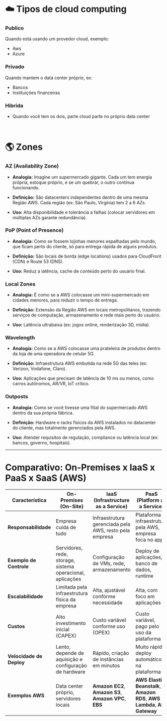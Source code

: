 # ☁️ Tipos de cloud computing

### Publico

Quando está usando um provedor cloud, exemplo:

- Aws
- Azure

### Privado

Quando mantem o data center próprio, ex:

- Bancos
- Instituições financeiras

### Hibrida

- Quando você tem os dois, parte cloud parte no próprio data center

<br>

# 🌎 Zones

### AZ (Availability Zone)

- **Analogia:** Imagine um supermercado gigante. Cada um tem energia própria, estoque próprio, e se um quebrar, o outro continua funcionando.

- **Definição:** São datacenters independentes dentro de uma mesma Região AWS. Cada região (ex: São Paulo, Virgínia) tem 2 a 6 AZs.

- **Uso:** Alta disponibilidade e tolerância a falhas (colocar servidores em múltiplas AZs garante redundância).

### PoP (Point of Presence)

- **Analogia:** Como se fossem lojinhas menores espalhadas pelo mundo, que ficam perto do cliente, só para entrega rápida de alguns produtos.

- **Definição:** São locais de borda (edge locations) usados para CloudFront (CDN) e Route 53 (DNS).

- **Uso:** Reduz a latência, cache de conteúdo perto do usuário final.

### Local Zones

- **Analogia:** É como se a AWS colocasse um mini-supermercado em cidades menores, para reduzir o tempo de entrega.

- **Definição:** Extensão da Região AWS em locais metropolitanos, trazendo serviços de computação, armazenamento e rede mais perto do usuário.

- **Uso:** Latência ultrabaixa (ex: jogos online, renderização 3D, mídia).

### Wavelength

- **Analogia:** Como se a AWS colocasse uma prateleira de produtos dentro da loja de uma operadora de celular 5G.

- **Definição:** Infraestrutura AWS embutida na rede 5G das teles (ex: Verizon, Vodafone, Claro).

- **Uso:** Aplicações que precisam de latência de 10 ms ou menos, como carros autônomos, AR/VR, IoT crítico.

### Outposts

- **Analogia:** Como se você tivesse uma filial do supermercado AWS dentro da sua própria fábrica.

- **Definição:** Hardware e racks físicos da AWS instalados no datacenter do cliente, mas totalmente gerenciados pela AWS.

- **Uso:** Atender requisitos de regulação, compliance ou latência local (ex: bancos, governo, hospitais).

---

# Comparativo: On-Premises x IaaS x PaaS x SaaS (AWS)

| Característica           | On-Premises (On-Site)                                      | IaaS (Infrastructure as a Service)                     | PaaS (Platform as a Service)                                               | SaaS (Software as a Service)                                                           |
| ------------------------ | ---------------------------------------------------------- | ------------------------------------------------------ | -------------------------------------------------------------------------- | -------------------------------------------------------------------------------------- |
| **Responsabilidade**     | Empresa cuida de tudo                                      | Infraestrutura gerenciada pela AWS, resto pela empresa | Plataforma e infraestrutura pela AWS, empresa foca no app                  | Tudo é gerenciado pela AWS                                                             |
| **Exemplo de Controle**  | Servidores, rede, storage, sistema operacional, aplicações | Configuração de VMs, rede, armazenamento               | Deploy de aplicações, banco de dados, runtime                              | Apenas uso do software                                                                 |
| **Escalabilidade**       | Limitada pela infraestrutura física da empresa             | Alta, ajustável conforme necessidade                   | Alta, com foco em aplicações                                               | Alta, baseada no serviço contratado                                                    |
| **Custos**               | Alto investimento inicial (CAPEX)                          | Custo variável conforme uso (OPEX)                     | Custo variável, pago pelo uso da plataforma                                | Assinatura/licença recorrente                                                          |
| **Velocidade de Deploy** | Lento, depende de aquisição e configuração de hardware     | Rápido, criação de instâncias em minutos               | Muito rápido, deploy automático na plataforma                              | Imediato, basta acessar                                                                |
| **Exemplos AWS**         | Data center próprio, servidores locais                     | **Amazon EC2**, **Amazon S3**, **Amazon VPC**, **EBS** | **AWS Elastic Beanstalk**, **Amazon RDS**, **AWS Lambda**, **API Gateway** | **Amazon WorkSpaces**, **Amazon Chime**, **Amazon Connect**, **Office 365**, **Gmail** |
